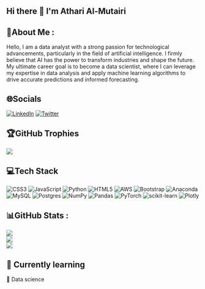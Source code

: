 ## Hi there 👋 I'm Athari Al-Mutairi

<!--
**Athari22/Athari22** is a ✨ _special_ ✨ repository because its `README.md` (this file) appears on your GitHub profile.

# About me
Hello, I am a data analyst with a keen interest in technical advancements, particularly in the field of artificial intelligence. I strongly believe that the utilization of artificial intelligence techniques has the potential to revolutionize the future. My ultimate goal is to become a data scientist, where I can combine my skills in data analysis and utilize machine learning algorithms for accurate predictions and forecasting.
![alt text](path or URL to image)
!\[status up\](https://napkin-examples.npkn.net/site-status-badge/)
# Languages and Tools

-->

## 💫About Me :
Hello, I am a data analyst with a strong passion for technological advancements, particularly in the field of artificial intelligence. I firmly believe that AI has the power to transform industries and shape the future. My ultimate career goal is to become a data scientist, where I can leverage my expertise in data analysis and apply machine learning algorithms to drive accurate predictions and informed forecasting.

## 🌐Socials
[![LinkedIn](https://img.shields.io/badge/LinkedIn-%230077B5.svg?logo=linkedin&logoColor=white)](https://www.linkedin.com/in/athari-almutairi-5a677122b) [![Twitter](https://img.shields.io/badge/Twitter-%231DA1F2.svg?logo=Twitter&logoColor=white)](https://twitter.com/atharik88?s=21&t=q3fSrL67w5uEp9U3YR6Ehw) 

## 🏆GitHub Trophies
![](https://github-profile-trophy.vercel.app/?username=athari22&theme=dracula&no-frame=false&no-bg=false&margin-w=4)

## 💻Tech Stack
![CSS3](https://img.shields.io/badge/css3-%231572B6.svg?style=for-the-badge&logo=css3&logoColor=white) ![JavaScript](https://img.shields.io/badge/javascript-%23323330.svg?style=for-the-badge&logo=javascript&logoColor=%23F7DF1E) ![Python](https://img.shields.io/badge/python-3670A0?style=for-the-badge&logo=python&logoColor=ffdd54) ![HTML5](https://img.shields.io/badge/html5-%23E34F26.svg?style=for-the-badge&logo=html5&logoColor=white) ![AWS](https://img.shields.io/badge/AWS-%23FF9900.svg?style=for-the-badge&logo=amazon-aws&logoColor=white) ![Bootstrap](https://img.shields.io/badge/bootstrap-%23563D7C.svg?style=for-the-badge&logo=bootstrap&logoColor=white) ![Anaconda](https://img.shields.io/badge/Anaconda-%2344A833.svg?style=for-the-badge&logo=anaconda&logoColor=white) ![MySQL](https://img.shields.io/badge/mysql-%2300f.svg?style=for-the-badge&logo=mysql&logoColor=white) ![Postgres](https://img.shields.io/badge/postgres-%23316192.svg?style=for-the-badge&logo=postgresql&logoColor=white) ![NumPy](https://img.shields.io/badge/numpy-%23013243.svg?style=for-the-badge&logo=numpy&logoColor=white) ![Pandas](https://img.shields.io/badge/pandas-%23150458.svg?style=for-the-badge&logo=pandas&logoColor=white) ![PyTorch](https://img.shields.io/badge/PyTorch-%23EE4C2C.svg?style=for-the-badge&logo=PyTorch&logoColor=white) ![scikit-learn](https://img.shields.io/badge/scikit--learn-%23F7931E.svg?style=for-the-badge&logo=scikit-learn&logoColor=white) ![Plotly](https://img.shields.io/badge/Plotly-%233F4F75.svg?style=for-the-badge&logo=plotly&logoColor=white)
## 📊GitHub Stats :
![](https://github-readme-stats.vercel.app/api?username=athari22&theme=tokyonight&hide_border=false&include_all_commits=false&count_private=false)<br/>
![](https://github-readme-streak-stats.herokuapp.com/?user=athari22&theme=tokyonight&hide_border=false)<br/>
![](https://github-readme-stats.vercel.app/api/top-langs/username=athari22&theme=tokyonight&hide_border=false&include_all_commits=false&count_private=false&layout=compact)



## :dart: Currently learning
 :small_blue_diamond: Data science 
 
 
<!--  [![](https://visitcount.itsvg.in/api?id=athari22&icon=0&color=6)](https://visitcount.itsvg.in)
 
 
 
 
 [![](https://visitcount.itsvg.in/api?id=athari22&icon=0&color=6)](https://visitcount.itsvg.in)
 
 
 # 💫About Me :
nm
# 📊GitHub Stats :
![](https://github-readme-stats.vercel.app/api?username=athari33&theme=radical&hide_border=false&include_all_commits=false&count_private=false)<br/>
![](https://github-readme-streak-stats.herokuapp.com/?user=athari33&theme=radical&hide_border=false)<br/>
![](https://github-readme-stats.vercel.app/api/top-langs/?username=athari33&theme=radical&hide_border=false&include_all_commits=false&count_private=false&layout=compact)

---
[![](https://visitcount.itsvg.in/api?id=athari33&icon=0&color=1)](https://visitcount.itsvg.in)

 
 
 
 
 
 
 -->
